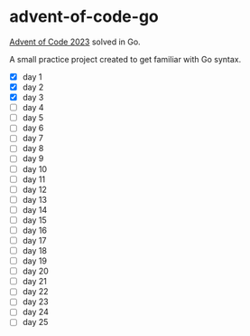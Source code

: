 # advent-of-code-go
[Advent of Code 2023](https://adventofcode.com/2023) solved in Go.

A small practice project created to get familiar with Go syntax.

- [x] day 1
- [x] day 2
- [x] day 3
- [ ] day 4
- [ ] day 5
- [ ] day 6
- [ ] day 7
- [ ] day 8
- [ ] day 9
- [ ] day 10 
- [ ] day 11
- [ ] day 12
- [ ] day 13
- [ ] day 14
- [ ] day 15
- [ ] day 16
- [ ] day 17
- [ ] day 18
- [ ] day 19
- [ ] day 20
- [ ] day 21
- [ ] day 22
- [ ] day 23
- [ ] day 24
- [ ] day 25
